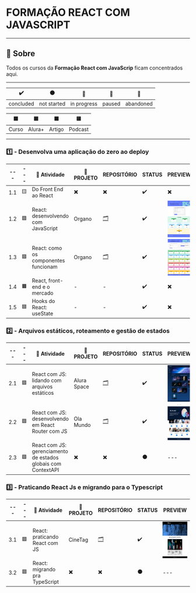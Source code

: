# FORMAÇÃO REACT COM JAVASCRIPT

---

## 📌 Sobre
  Todos os cursos da **Formação React com JavaScrip** ficam concentrados aqui.

---

| ✔️ | ⚫ | 🔵 | 🔶 | 🔴 | 
| --- | --- | --- | --- | --- |
| concluded | not started | in progress | paused | abandoned |

| 🟪 | 🟦 | 🟫  | 🟨 |
| --- | --- | --- | --- |
| Curso | Alura+ | Artigo | Podcast |

---

### 1️⃣ - Desenvolva uma aplicação do zero ao deploy

| --- | --- | 📘 Atividade | 🔗 PROJETO | REPOSITÓRIO | STATUS | PREVIEW |
| --- | --- | --- | --- | --- | --- | --- |
| 1.1 | 🟨 | Do Front End ao React | ✖️ | ✖️ | ✔️ | ✖️ | 
| 1.2 | 🟪 | React: desenvolvendo com JavaScript | Organo | [🗂️](./desenvolvendoComJS/) | ✔️ |  <img align="center" alt="Miniatura da imagem do projeto" height="100" width="100" src="../.github/preview-organo.png"> |
| 1.3 | 🟪 | React: como os componentes funcionam | Organo | [🗂️](./comoComponentesFuncionam/) | ✔️ | <img align="center" alt="Miniatura da imagem do projeto" height="100" width="100" src="../.github/preview-organo-v2.png"> |
| 1.4 | 🟫 | React, front-end e o mercado | - | - | ✔️ | ✖️ |
| 1.5 | 🟦 | Hooks do React: useState | - | - | ✔️ | ✖️ |


### 2️⃣ - Arquivos estáticos, roteamento e gestão de estados

| --- | --- | 📘 Atividade | 🔗 PROJETO | REPOSITÓRIO | STATUS | PREVIEW |
| --- | --- | --- | --- | --- | --- | --- |
| 2.1 | 🟪 | React com JS: lidando com arquivos estáticos | Alura Space | [🗂️](./lidandoComArquivosEstaticos/) | ✔️ | <img align="center" alt="Miniatura da imagem do projeto" height="100" width="100" src="../.github/preview-aluraSpace.png"> |
| 2.2 | 🟪 | React com JS: desenvolvendo em React Router com JS | Ola Mundo | [🗂️](./reactRouterComJS/) | ✔️ | <img align="center" alt="Miniatura da imagem do projeto" height="100" width="100" src="../.github/preview-olaMundo.png"> |
| 2.3 | 🟪 | React com JS: gerenciamento de estados globais com ContextAPI | ✖️ | ✖️ | ⚫ | --- |


### 3️⃣ - Praticando React Js e migrando para o Typescript

| --- | --- | 📘 Atividade | 🔗 PROJETO | REPOSITÓRIO | STATUS | PREVIEW |
| --- | --- | --- | --- | --- | --- | --- |
| 3.1 | 🟪 | React: praticando React com JS | CineTag | [🗂️](./praticandoReactComJS/) | ✔️ |  <img align="center" alt="Miniatura da imagem do projeto" height="100" width="100" src="../.github/preview-cineTag.png"> |
| 3.2 | 🟪 | React: migrando pra TypeScript | ✖️ | ✖️ | ⚫ | --- |
